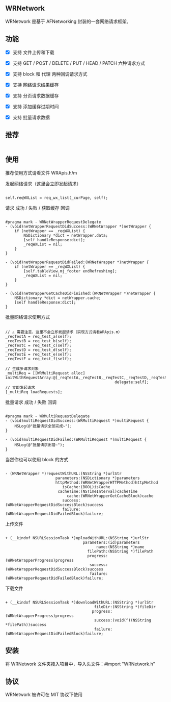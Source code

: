 ## WRNetwork

WRNetwork 是基于 AFNetworking 封装的一套网络请求框架。


## 功能

- [x] 支持 文件上传和下载
- [x] 支持 GET / POST / DELETE / PUT / HEAD / PATCH 六种请求方式
- [x] 支持 block 和 代理 两种回调请求方式
- [x] 支持 网络请求结果缓存
- [x] 支持 分页请求数据缓存
- [x] 支持 添加缓存过期时间
- [x] 支持 批量请求数据


## 推荐
<img src="https://github.com/wangrui460/WRNetwork/raw/master/screenshots/WRApis.png" alt="">


## 使用

推荐使用方式请看文件 WRApis.h/m

发起网络请求（这里会立即发起请求）
<pre><code>
self.reqWXList = req_wx_list(_curPage, self);
</code></pre>

请求 成功 / 失败 / 获取缓存 回调
<pre><code>
#pragma mark - WRNetWrapperRequestDelegate
- (void)netWrapperRequestDidSuccess:(WRNetWrapper *)netWrapper {
    if (netWrapper == _reqWXList) {
        NSDictionary *dict = netWrapper.data;
        [self handleResponse:dict];
        _reqWXList = nil;
    }
}

- (void)netWrapperRequestDidFailed:(WRNetWrapper *)netWrapper {
    if (netWrapper == _reqWXList) {
        [self.tableView.mj_footer endRefreshing];
        _reqWXList = nil;
    }
}

- (void)netWrapperGetCacheDidFinished:(WRNetWrapper *)netWrapper {
    NSDictionary *dict = netWrapper.cache;
    [self handleResponse:dict];
}
</code></pre>

批量网络请求使用方式
<pre><code>
// ⚠️ 需要注意，这里不会立即发起请求（实现方式请看WRApis.m）
_reqTestA = req_test_a(self);
_reqTestB = req_test_b(self);
_reqTestC = req_test_c(self);
_reqTestD = req_test_d(self);
_reqTestE = req_test_e(self);
_reqTestF = req_test_f(self);

// 生成多请求对象
_multiReq = [[WRMultiRequest alloc] initWithRequestArray:@[_reqTestA,_reqTestB,_reqTestC,_reqTestD,_reqTestE,_reqTestF]
                                                delegate:self];
// 立即发起请求
[_multiReq loadRequests];
</code></pre>

批量请求 成功 / 失败 回调
<pre><code>
#pragma mark - WRMultiRequestDelegate
- (void)multiRequestDidSuccess:(WRMultiRequest *)multiRequest {
    NSLog(@"批量请求全部完成~");
}

- (void)multiRequestDidFailed:(WRMultiRequest *)multiRequest {
    NSLog(@"批量请求出错~");
}
</code></pre>


当然你也可以使用 block 的方式
<pre><code>
- (WRNetWrapper *)requestWithURL:(NSString *)urlStr
                      parameters:(NSDictionary *)parameters
                      httpMethod:(WRNetWrapperHTTPMethod)httpMethod
                         isCache:(BOOL)isCache
                       cacheTime:(NSTimeInterval)cacheTime
                           cache:(WRNetWrapperGetCacheBlock)cache
                         success:(WRNetWrapperRequestDidSuccessBlock)success
                         failure:(WRNetWrapperRequestDidFailedBlock)failure;
</code></pre>

上传文件
<pre><code>
+ (__kindof NSURLSessionTask *)uploadWithURL:(NSString *)urlStr
                                  parameters:(id)parameters
                                        name:(NSString *)name
                                    filePath:(NSString *)filePath
                                    progress:(WRNetWrapperProgress)progress
                                     success:(WRNetWrapperRequestDidSuccessBlock)success
                                     failure:(WRNetWrapperRequestDidFailedBlock)failure;
</code></pre>

下载文件
<pre><code>
+ (__kindof NSURLSessionTask *)downloadWithURL:(NSString *)urlStr
                                       fileDir:(NSString *)fileDir
                                      progress:(WRNetWrapperProgress)progress
                                       success:(void(^)(NSString *filePath))success
                                       failure:(WRNetWrapperRequestDidFailedBlock)failure;
</code></pre>


## 安装

将 WRNetwork 文件夹拽入项目中，导入头文件：#import "WRNetwork.h"

## 协议

WRNetwork 被许可在 MIT 协议下使用



